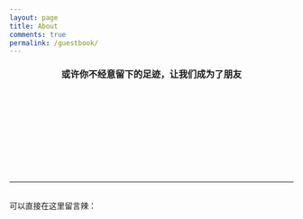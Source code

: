 ```yaml
---
layout: page
title: About
comments: true
permalink: /guestbook/
---
```



<style type="text/css">
    img {
        max-width: 100%;
        padding: 0.5em 0;
        margin: auto;
        display: block;
    }

    .slogan {
        text-align: center;
        font-size: 16px;
        margin-top: 20px;
        margin-bottom: 30px;
    }

    .content {
        width: 100%;
        height: auto;
        white-space: normal;
        word-wrap: break-word;
        word-break: break-all;
        overflow: -moz-scrollbars-vertical;
    }

</style>

<div class='slogan'>
    <b>或许你不经意留下的足迹，让我们成为了朋友</b>
</div>

<script src="https://cdnjs.loli.net/ajax/libs/jquery/3.2.1/jquery.min.js"></script>
<script src="//cdn1.lncld.net/static/js/3.0.4/av-min.js"></script>
<script src="//unpkg.com/valine/dist/Valine.min.js"></script>

<p><br/><br/><br/><br/><br/><br/><br/><br/><hr /><br/>可以直接在这里留言辣：</p>
<div id="valine_comment" class="fb_comments_container"></div>
<script>
    var notify = '{{site.valine.notify}}' === true;
    var verify = '{{site.valine.verify}}.>' === true;
    var visitor = '{{site.valine.visitor}}.>' === true;

    new Valine({
        av: AV,
        el: '#valine_comment',
        notify: notify,
        verify: verify,
        // smiles_url: '/smiles',
        visitor: visitor,
        app_id: '{{site.valine.app_id}}',
        app_key: '{{site.valine.app_key}}',
        placeholder: '{{site.valine.placeholder}}',
        avatar: '{{site.valine.avatar}}'
    });
</script>